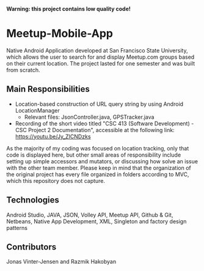 **Warning: this project contains low quality code!**

# Meetup-Mobile-App
Native Android Application developed at San Francisco State University, which allows the user to search for and display Meetup.com groups based on their current location. The project lasted for one semester and was built from scratch. 

## Main Responsibilities
- Location-based construction of URL query string by using Android LocationManager
  - Relevant files: JsonController.java, GPSTracker.java
- Recording of the short video titled "CSC 413 (Software Development) - CSC Project 2 Documentation", accessible at the following link: https://youtu.be/Jy_ZICNDzks

As the majority of my coding  was focused on location tracking, only that code is displayed here, but other small areas of responsibility include setting up simple accessors and mutators, or discussing how solve an issue with the other team member. Please keep in mind that the organization of the original project has every file organized in folders according to MVC, which this repository does not capture. 

## Technologies 
Android Studio, JAVA, JSON, Volley API, Meetup API, Github & Git, Netbeans, Native App Development, XML, Singleton and factory design patterns

## Contributors
Jonas Vinter-Jensen and Razmik Hakobyan

